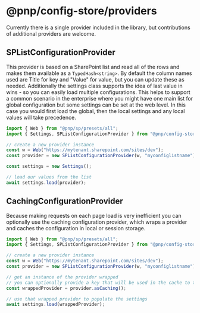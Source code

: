 # @pnp/config-store/providers

Currently there is a single provider included in the library, but contributions of additional providers are welcome.

## SPListConfigurationProvider

This provider is based on a SharePoint list and read all of the rows and makes them available as a `TypedHash<string>`. By default the column names used are Title for key and "Value" for value, but you can update these as needed. Additionally the settings class supports the idea of last value in wins - so you can easily load multiple configurations. This helps to support a common scenario in the enterprise where you might have one main list for global configuration but some settings can be set at the web level. In this case you would first load the global, then the local settings and any local values will take precedence.

```TypeScript
import { Web } from "@pnp/sp/presets/all";
import { Settings, SPListConfigurationProvider } from "@pnp/config-store";

// create a new provider instance
const w = Web("https://mytenant.sharepoint.com/sites/dev");
const provider = new SPListConfigurationProvider(w, "myconfiglistname");

const settings = new Settings();

// load our values from the list
await settings.load(provider);
```

## CachingConfigurationProvider

Because making requests on each page load is very inefficient you can optionally use the caching configuration provider, which wraps a
provider and caches the configuration in local or session storage.

```TypeScript
import { Web } from "@pnp/sp/presets/all";
import { Settings, SPListConfigurationProvider } from "@pnp/config-store";

// create a new provider instance
const w = Web("https://mytenant.sharepoint.com/sites/dev");
const provider = new SPListConfigurationProvider(w, "myconfiglistname");

// get an instance of the provider wrapped
// you can optionally provide a key that will be used in the cache to the asCaching method
const wrappedProvider = provider.asCaching();

// use that wrapped provider to populate the settings
await settings.load(wrappedProvider);
```
